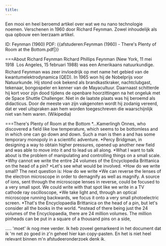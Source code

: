 ```yaml
---
title: 
---
```

Een mooi en heel beroemd artikel over wat we nu nano technologie noemen. Verschenen in 1960 door Richard Feynman. Zowel inhoudelijk als qua opbouw een leerzaam artikel.

ID: Feynman (1960)
PDF: {{afstuderen:Feynman (1960) - There's Plenty of Room at the Bottom.pdf|}}

===About Richard Feynman
Richard Phillips Feynman (New York, 11 mei 1918  Los Angeles, 15 februari 1988) was een Amerikaans natuurkundige. Richard Feynman was zeer invloedrijk op met name het gebied van de kwantumelektrodynamica (QED). In 1965 won hij de Nobelprijs voor Natuurkunde. Hij stond ook bekend als brandkastkraker, nachtclubgast, tekenaar, bongospeler en kenner van de Mayacultuur. Daarnaast schitterde hij kort voor zijn dood tijdens de openbare hoorzittingen na het ongeluk met de Space Shuttle Challenger. Niet in de laatste plaats was hij beroemd als didacticus. Door de meeste van zijn vakgenoten wordt hij zodanig vereerd, dat er veel uitspraken aan hem worden toegeschreven die waarschijnlijk niet van hem waren. (Wikipedia)

===There's Plenty of Room at the Bottom
*...Kamerlingh Onnes, who discovered a field like low temperature, which seems to be bottomless and in which one can go down and down. Such a man is then a and has some temporary monopoly in a scientific adventure. 
*Percy Bridgman, in designing a way to obtain higher pressures, opened up another new field and was able to move into it and to lead us all along. 
*What I want to talk about is the problem of manipulating and controlling things on a small scale.
*Why cannot we write the entire 24 volumes of the Encyclopedia Brittanica on the head of a pin?
*Let's see what would be involved.
*How do we write small? The next question is: How do we write
*We can reverse the lenses of the electron microscope in order to demagnify as well as magnify. A source of ions, sent through the microscope lenses in reverse, could be focused to a very small spot. We could write with that spot like we write in a TV cathode ray oscilloscope,
*We take light and, through an optical microscope running backwards, we focus it onto a very small photoelectric screen.
*That's the Encyclopaedia Brittanica on the head of a pin, but let's consider all the books in the world.
*instead of there being just the 24 volumes of the Encyclopaedia, there are 24 million volumes. The million pinheads can be put in a square of a thousand pins on a side,

..... 'moet' ik nog mee verder. Ik heb zoveel gemarkeerd in het document dat ik 'm net zo goed in z'n geheel hier kan copy-pasten. En het is niet heel relevant binnen m'n afstudeeronderzoek denk ik.

